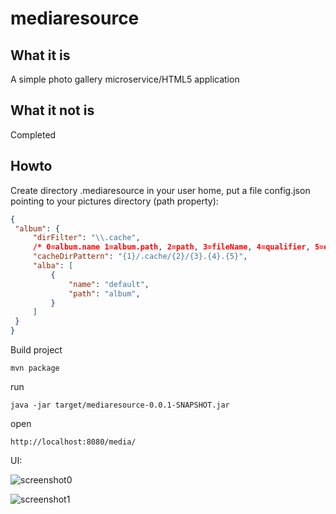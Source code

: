# mediaresource

## What it is
A simple photo gallery microservice/HTML5 application 

## What it not is
Completed

## Howto
Create directory .mediaresource in your user home, put a file config.json pointing to your pictures directory (path property):

   ```json
   {
	"album": {
		"dirFilter": "\\.cache",
		/* 0=album.name 1=album.path, 2=path, 3=fileName, 4=qualifier, 5=extension */
		"cacheDirPattern": "{1}/.cache/{2}/{3}.{4}.{5}",
		"alba": [
			{
				"name": "default",
				"path": "album",
			}
		]
	}
   }
   ```


Build project

   ```
   mvn package
   ```

run 

   ```
   java -jar target/mediaresource-0.0.1-SNAPSHOT.jar
   ```

open 

   ```
   http://localhost:8080/media/
   ```
   
UI:

![screenshot0](https://user-images.githubusercontent.com/12240765/32807989-fc9019ec-c991-11e7-9655-db65beb4da15.jpg)

![screenshot1](https://user-images.githubusercontent.com/12240765/32807990-fcb35b96-c991-11e7-8411-df86483c0844.jpg)